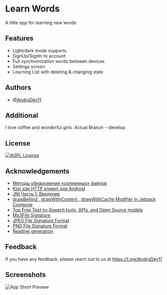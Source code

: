 
# Learn Words

A little app for learning new words


## Features

- Light/dark mode supports
- SignUp/SignIn to account
- Full synchronization words between devices
- Settings screen
- Learning List with deleting & changing state  


## Authors

- [@AndroDev11](https://t.me/AndroDev11)

## Additional

I love coffee and wonderful girls. Actual Branch --develop


## License
[![AGPL License](https://img.shields.io/badge/license-AGPL-red.svg)](http://www.gnu.org/licenses/agpl-3.0)


 


## Acknowledgements

 - [Методы обнаружения «склеенных» файлов](https://habr.com/ru/companies/infowatch/articles/337084/)
 - [Ktor как HTTP клиент для Android](https://habr.com/ru/articles/432310/)
 - [JNI Часть 1: Введение](https://habr.com/ru/articles/432310/)
 - [drawBehind , drawWithContent , drawWithCache Modifier In Jetpack Compose](https://nameisjayant.medium.com/drawbehind-drawwithcontent-drawwithcache-modifier-in-jetpack-compose-c110108d4c5d)
 - [Top Free Text-to-Speech tools, APIs, and Open Source models](https://edenai.medium.com/top-free-text-to-speech-tools-apis-and-open-source-models-351b112d33f7)
 - [Mp3File Signature](https://chat.openai.com)
 - [JPEG File Signature Format](https://en.wikipedia.org/wiki/JPEG_File_Interchange_Format)
 - [PNG File Signature Format](Reserch)
 - [Readme generation](https://readme.so/editor)


## Feedback

If you have any feedback, please reach out to us at https://t.me/AndroDev11

## Screenshots

![App Short Preview](https://drive.google.com/file/d/1IcbfnBk2KEV2ZZny40BKLZnffxtW1UHf/view?usp=sharing)
